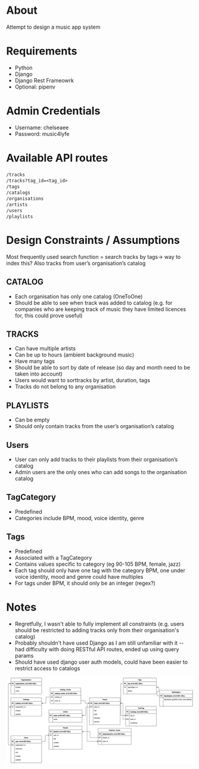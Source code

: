 
# About

Attempt to design a music app system

# Requirements
- Python
- Django
- Django Rest Frameowrk
- Optional: pipenv


# Admin Credentials

- Username: chelseaee
- Password: music4lyfe

# Available API routes

````
/tracks
/tracks?tag_id=<tag_id>
/tags
/catalogs
/organisations
/artists
/users
/playlists

````

# Design Constraints / Assumptions

Most frequently used search function = search tracks by tags-> way to index this?
Also tracks from user’s organisation’s catalog 

## CATALOG
- Each organisation has only one catalog (OneToOne)
- Should be able to see when track was added to catalog (e.g. for companies who are keeping track of music they have limited licences for, this could prove useful)

## TRACKS
- Can have multiple artists
- Can be up to hours (ambient background music)
- Have many tags
- Should be able to sort by date of release (so day and month need to be taken into account)
- Users would want to sorttracks by artist, duration, tags
- Tracks do not belong to any organisation


## PLAYLISTS
- Can be empty
- Should only contain tracks from the user’s organisation’s catalog

## Users
- User can only add tracks to their playlists from their organisation’s catalog
- Admin users are the only ones who can add songs to the organisation catalog

## TagCategory
- Predefined
- Categories include BPM, mood, voice identity, genre

## Tags 
- Predefined
- Associated with a TagCategory
- Contains values specific to category (eg 90-105 BPM, female, jazz)
- Each tag should only have one tag with the category BPM, one under voice identity, mood and genre could have multiples 
- For tags under BPM, it should only be an integer (regex?)


# Notes
- Regretfully, I wasn't able to fully implement all constraints (e.g. users should be restricted to adding tracks only from their organisation's catalog)
- Probably shouldn't have used Django as I am still unfamiliar with it -- had difficulty with doing RESTful API routes, ended up using query params
- Should have used django user auth models, could have been easier to restrict access to catalogs



![image](erd.png)